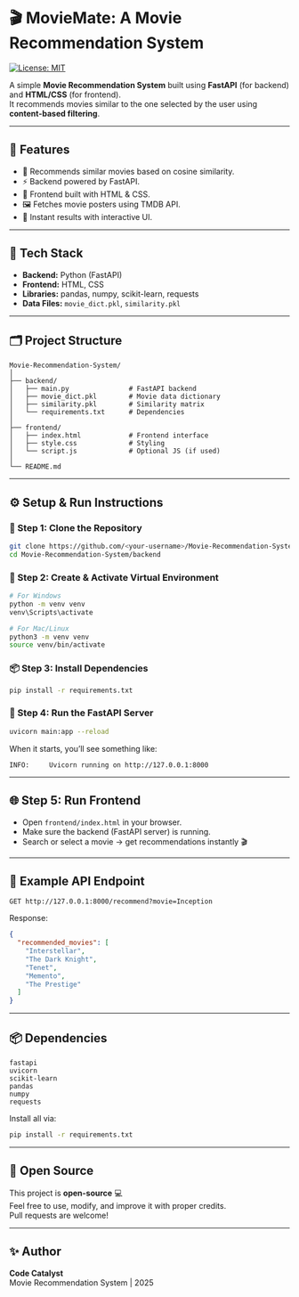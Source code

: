 # 🎬 MovieMate: A Movie Recommendation System

[![License: MIT](https://img.shields.io/badge/License-MIT-yellow.svg)](LICENSE)


A simple **Movie Recommendation System** built using **FastAPI** (for backend) and **HTML/CSS** (for frontend).  
It recommends movies similar to the one selected by the user using **content-based filtering**.

---

## 🚀 Features
- 🎥 Recommends similar movies based on cosine similarity.
- ⚡ Backend powered by FastAPI.
- 💅 Frontend built with HTML & CSS.
- 🖼️ Fetches movie posters using TMDB API.
- 🔄 Instant results with interactive UI.

---

## 🧠 Tech Stack
- **Backend:** Python (FastAPI)
- **Frontend:** HTML, CSS
- **Libraries:** pandas, numpy, scikit-learn, requests
- **Data Files:** `movie_dict.pkl`, `similarity.pkl`

---

## 🗂️ Project Structure
```
Movie-Recommendation-System/
│
├── backend/
│   ├── main.py               # FastAPI backend
│   ├── movie_dict.pkl        # Movie data dictionary
│   ├── similarity.pkl        # Similarity matrix
│   └── requirements.txt      # Dependencies
│
├── frontend/
│   ├── index.html            # Frontend interface
│   ├── style.css             # Styling
│   └── script.js             # Optional JS (if used)
│
└── README.md
```

---

## ⚙️ Setup & Run Instructions

### 🧩 Step 1: Clone the Repository
```bash
git clone https://github.com/<your-username>/Movie-Recommendation-System.git
cd Movie-Recommendation-System/backend
```

### 🧠 Step 2: Create & Activate Virtual Environment
```bash
# For Windows
python -m venv venv
venv\Scripts\activate

# For Mac/Linux
python3 -m venv venv
source venv/bin/activate
```

### 📦 Step 3: Install Dependencies
```bash
pip install -r requirements.txt
```

### 🚀 Step 4: Run the FastAPI Server
```bash
uvicorn main:app --reload
```

When it starts, you’ll see something like:
```
INFO:     Uvicorn running on http://127.0.0.1:8000
```

---

## 🌐 Step 5: Run Frontend
- Open `frontend/index.html` in your browser.
- Make sure the backend (FastAPI server) is running.
- Search or select a movie → get recommendations instantly 🎬

---

## 🔗 Example API Endpoint
```
GET http://127.0.0.1:8000/recommend?movie=Inception
```

Response:
```json
{
  "recommended_movies": [
    "Interstellar",
    "The Dark Knight",
    "Tenet",
    "Memento",
    "The Prestige"
  ]
}
```

---

## 📦 Dependencies
```
fastapi
uvicorn
scikit-learn
pandas
numpy
requests
```

Install all via:
```bash
pip install -r requirements.txt
```

---

## 👐 Open Source
This project is **open-source** 💻  
Feel free to use, modify, and improve it with proper credits.  
Pull requests are welcome!

---

## ✨ Author
**Code Catalyst**  
Movie Recommendation System | 2025  




